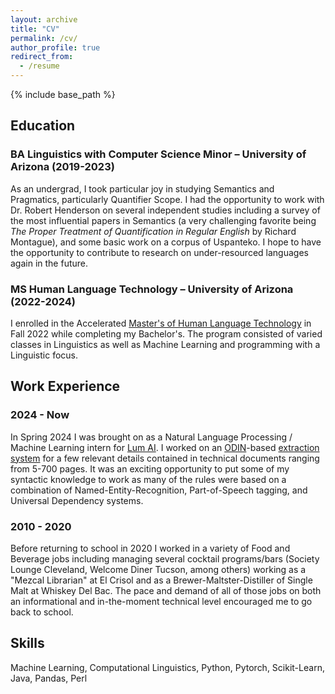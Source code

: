 ```yaml
---
layout: archive
title: "CV"
permalink: /cv/
author_profile: true
redirect_from:
  - /resume
---
```


{% include base_path %}
## Education
### BA Linguistics with Computer Science Minor &ndash; University of Arizona (2019-2023)
As an undergrad, I took particular joy in studying Semantics and Pragmatics, particularly Quantifier Scope. I had the opportunity to work with Dr. Robert Henderson on several independent studies including a survey of the most influential papers in Semantics (a very challenging favorite being *The Proper Treatment of Quantification in Regular English* by Richard Montague), and some basic work on a corpus of Uspanteko. I hope to have the opportunity to contribute to research on under-resourced languages again in the future. 
### MS Human Language Technology &ndash; University of Arizona (2022-2024)
I enrolled in the Accelerated [Master's of Human Language Technology](https://linguistics.arizona.edu/ms-hlt) in Fall 2022 while completing my Bachelor's. The program consisted of varied classes in Linguistics as well as Machine Learning and programming with a Linguistic focus. 

## Work Experience
### 2024 - Now
In Spring 2024 I was brought on as a Natural Language Processing / Machine Learning intern for [Lum AI](http://lum.ai). I worked on an [ODIN](https://github.com/lum-ai/odinson)-based [extraction system](https://mc-wut.github.io/portfolio/portfolio-1/) for a few relevant details contained in technical documents ranging from 5-700 pages. It was an exciting opportunity to put some of my syntactic knowledge to work as many of the rules were based on a combination of Named-Entity-Recognition, Part-of-Speech tagging, and Universal Dependency systems.

### 2010 - 2020
Before returning to school in 2020 I worked in a variety of Food and Beverage jobs including managing several cocktail programs/bars (Society Lounge Cleveland, Welcome Diner Tucson, among others) working as a "Mezcal Librarian" at El Crisol and as a Brewer-Maltster-Distiller of Single Malt at Whiskey Del Bac. The pace and demand of all of those jobs on both an informational and in-the-moment technical level encouraged me to go back to school.

## Skills
Machine Learning, Computational Linguistics, Python, Pytorch, Scikit-Learn, Java, Pandas, Perl